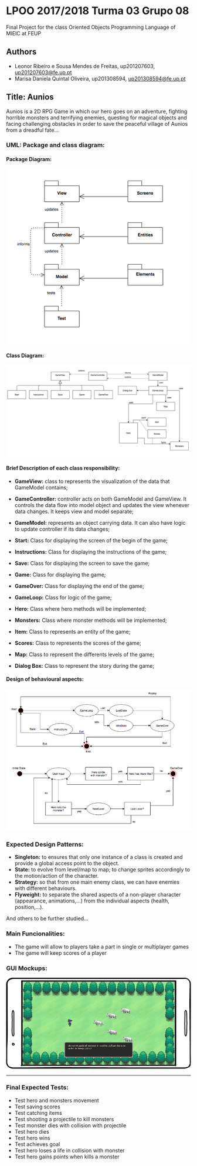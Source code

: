 # LPOO 2017/2018 Turma 03 Grupo 08

 Final Project for the class Oriented Objects Programming Language of MIEIC at FEUP 

## Authors

* Leonor Ribeiro e Sousa Mendes de Freitas, up201207603, up201207603@fe.up.pt
* Marisa Daniela Quintal Oliveira, up201308594, up201308594@fe.up.pt

## Title: Aunios

Aunios is a 2D RPG Game in which our hero goes on an adventure, fighting horrible monsters and terrifying enemies, questing for magical objects and facing challenging obstacles in order to save the peaceful village of Aunios from a dreadful fate...

### UML: Package and class diagram:
#### Package Diagram:
![My image](https://github.com/marisaDaniela/LPOO1718_T3G8/blob/final-project/images/packages.png)
#### Class Diagram:
![My image](https://github.com/marisaDaniela/LPOO1718_T3G8/blob/final-project/images/uml.png)

#### Brief Description of each class responsibility:
 * **GameView:** class to represents the visualization of the data that GameModel contains;

 * **GameController:** controller acts on both GameModel and GameView. It controls the data flow into model object and updates the view whenever data changes. It keeps view and model separate;

 * **GameModel:** represents an object carrying data. It can also have logic to update controller if its data changes;

 * **Start:** Class for displaying the screen of the begin of the game;

 * **Instructions:** Class for displaying the instructions of the game;

 * **Save:** Class for displaying the screen to save the game;

 * **Game:** Class for displaying the game;

 * **GameOver:** Class for displaying the end of the game;

 * **GameLoop:** Class for logic of the game;

 * **Hero:** Class where hero methods will be implemented;

 * **Monsters:** Class where monster methods will be implemented;

 * **Item:** Class to represents an entity of the game;

 * **Scores:** Class to represents the scores of the game;
 
 * **Map:** Class to represent the differents levels of the game;
 
 * **Dialog Box:** Class to represent the story during the game;
 

#### Design of behavioural aspects:
![My image](https://github.com/marisaDaniela/LPOO1718_T3G8/blob/final-project/images/behavioural.png)

### Expected Design Patterns:


* **Singleton:** to ensures that only one instance of a class is created and provide a global access point to the object.
* **State:** to evolve from level/map to map; to change sprites accordingly to the motion/action of the character.
* **Strategy:** so that from one main enemy class, we can have enemies with different behaviours.
* **Flyweight:** to separate the shared aspects of a non-player character (appearance, animations,...) from the individual aspects (health, position,...). 

And others to be further studied...
### Main Funcionalities:

* The game will allow to players take a part in single or multiplayer games
* The game will keep scores of a player



### GUI Mockups:

![My image](https://github.com/marisaDaniela/LPOO1718_T3G8/blob/final-project/images/mockup.png)

---

### Final Expected Tests:

* Test hero and monsters movement
* Test saving scores
* Test catching items
* Test shooting a projectile to kill monsters
* Test monster dies with collision with projectile
* Test hero dies
* Test hero wins
* Test achieves goal
* Test hero loses a life in collision with monster
* Test hero gains points when kills a monster
